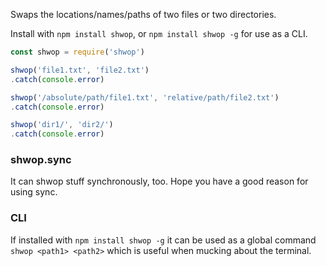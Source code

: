 Swaps the locations/names/paths of two files or two directories.

Install with `npm install shwop`, or `npm install shwop -g` for use as a CLI.

```javascript
const shwop = require('shwop')

shwop('file1.txt', 'file2.txt')
.catch(console.error)

shwop('/absolute/path/file1.txt', 'relative/path/file2.txt')
.catch(console.error)

shwop('dir1/', 'dir2/')
.catch(console.error)
```

### shwop.sync

It can shwop stuff synchronously, too. Hope you have a good reason for using sync.

### CLI

If installed with `npm install shwop -g` it can be used as a global
command `shwop <path1> <path2>` which is useful when mucking about the terminal.

